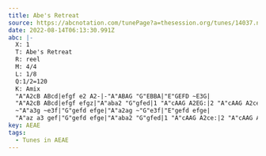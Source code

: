 ```yaml
---
title: Abe's Retreat
source: https://abcnotation.com/tunePage?a=thesession.org/tunes/14037.no-ext/0001
date: 2022-08-14T06:13:30.991Z
abc: |-
  X: 1
  T: Abe's Retreat
  R: reel
  M: 4/4
  L: 1/8
  Q:1/2=120
  K: Amix
  "A"A2cB ABcd|efgf e2 A2-|-"A"ABAG "G"EBBA|"E"GEFD ~E3G|
  "A"A2cB ABcd|efgf efgz|"A"aba2 "G"gfed|1 "A"cAAG A2EG:|2 "A"cAAG A2ce||
  ~"A"a3g ~e3f|"G"gefd efge|"A"a2ag ~"G"e3f|"E"gefd efge|
  "A"az a3 gef|"G"gefd efge|"A"aba2 "G"gfed|1 "A"cAAG A2ce:|2 "A"cAAG A2cB||
key: AEAE
tags:
  - Tunes in AEAE
---
```

[](https://abcnotation.com/tunePage?a=thesession.org/tunes/14037.no-ext/0001)